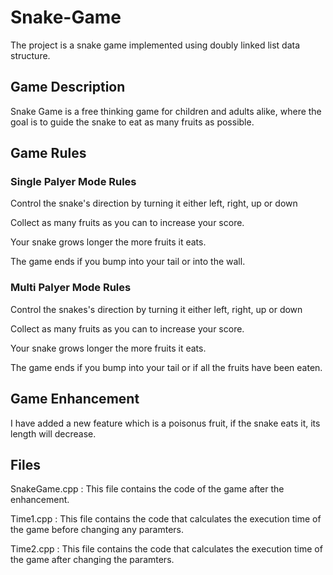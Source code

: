 <h1>Snake-Game</h1>
  <p>The project is a snake game implemented using doubly linked list data structure.</p>
  <h2>Game Description</h2>
    <p>Snake Game is a free thinking game for children and adults alike, where the goal is to guide the snake to eat as many fruits as possible.</p>
  <h2>Game Rules</h2>
    <h3>Single Palyer Mode Rules</h3>
      <p>Control the snake's direction by turning it either left, right, up or down</p>
      <p>Collect as many fruits as you can to increase your score.</p>
      <p>Your snake grows longer the more fruits it eats.</p>
      <p>The game ends if you bump into your tail or into the wall.</p>
    <h3>Multi Palyer Mode Rules</h3>
      <p>Control the snakes's direction by turning it either left, right, up or down</p>
      <p>Collect as many fruits as you can to increase your score.</p>
      <p>Your snake grows longer the more fruits it eats.</p>
      <p>The game ends if you bump into your tail or if all the fruits have been eaten.</p>
  <h2>Game Enhancement</h2>
    <p>I have added a new feature which is a poisonus fruit, if the snake eats it, its length will decrease.</p>
  <h2>Files</h2>
    <p>SnakeGame.cpp : This file contains the code of the game after the enhancement.</p>
    <p>Time1.cpp : This file contains the code that calculates the execution time of the game before changing any paramters.</p>
    <p>Time2.cpp : This file contains the code that calculates the execution time of the game after changing the paramters.</p>

